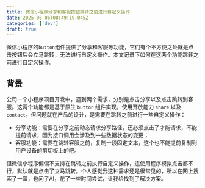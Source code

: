 ```yaml
---
title: 微信小程序分享和客服按钮跳转之前进行自定义操作
date: 2025-06-06T08:49:19.045Z
categories: ['dev']
draft: true
---
```


微信小程序的`button`组件提供了分享和客服等功能，它们有个不方便之处就是点击按钮后会立马跳转，无法进行自定义操作。本文记录下如何在这两个功能跳转之前进行自定义操作。
<!-- more -->

## 背景

公司一个小程序项目开发中，遇到两个需求，分别是点击分享以及点击跳转到客服。这两个功能都是基于原生 `button` 组件实现，使用开放能力 `share` 以及 `contact`。但问题就在产品的设计，是需要在跳转之前进行一些自定义操作：
- 分享功能：需要在分享之前动态请求分享路径，还必须点击了才能请求，不能提前请求，因为接口调用会涉及到一些数据状态的变更；
- 客服功能：需要在跳转客服之前，复制一段固定文本，这个也不能提前复制到用户设备的剪切板上的吧。

但微信小程序偏偏不支持在跳转之前执行自定义操作，连使用程序模拟点击都不行，默认就是点击了立马跳转。个人感觉我这种需求还是很常见的，所以在网上搜索了一番，也问了AI，花了一些时间尝试，让我给找到了解决方案。
